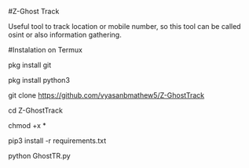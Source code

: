 #Z-Ghost Track

Useful tool to track location or mobile number, so this tool can be called osint or also information gathering.


#Instalation on Termux

pkg install git

pkg install python3

git clone https://github.com/vyasanbmathew5/Z-GhostTrack

cd Z-GhostTrack

chmod +x *

pip3 install -r requirements.txt

python GhostTR.py
